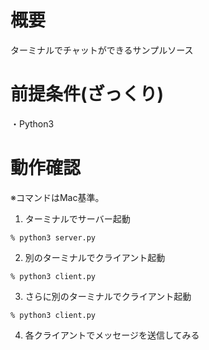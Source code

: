 概要
===========
ターミナルでチャットができるサンプルソース

前提条件(ざっくり)
===========
・Python3  

動作確認
===========
※コマンドはMac基準。    
1. ターミナルでサーバー起動
```
% python3 server.py
```
2. 別のターミナルでクライアント起動
```
% python3 client.py
```
3. さらに別のターミナルでクライアント起動
```
% python3 client.py
```
4. 各クライアントでメッセージを送信してみる